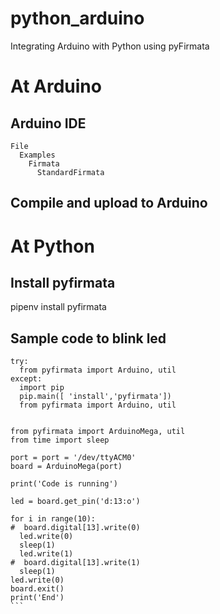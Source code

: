 # python_arduino
Integrating Arduino with Python using pyFirmata

# At Arduino

## Arduino IDE
```
File
  Examples
    Firmata
      StandardFirmata
```
## Compile and upload to Arduino      

# At Python

## Install pyfirmata
pipenv install pyfirmata

## Sample code to blink led

````
try:
  from pyfirmata import Arduino, util
except:
  import pip
  pip.main([ 'install','pyfirmata'])
  from pyfirmata import Arduino, util


from pyfirmata import ArduinoMega, util
from time import sleep

port = port = '/dev/ttyACM0'
board = ArduinoMega(port)

print('Code is running')

led = board.get_pin('d:13:o')

for i in range(10):
#  board.digital[13].write(0)
  led.write(0)
  sleep(1)
  led.write(1)
#  board.digital[13].write(1)
  sleep(1)
led.write(0)
board.exit()
print('End')
```

